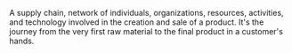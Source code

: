 A supply chain, network of individuals, organizations, resources, activities, and technology involved in the creation and sale of a product. It's the journey from the very first raw material to the final product in a customer's hands.